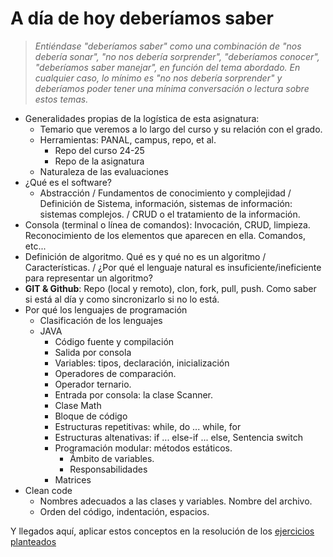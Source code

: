 # A día de hoy deberíamos saber

> *Entiéndase "deberíamos saber" como una combinación de "nos debería sonar", "no nos debería sorprender", "deberíamos conocer", "deberíamos saber manejar", en función del tema abordado. En cualquier caso, lo mínimo es "no nos debería sorprender" y deberíamos poder tener una mínima conversación o lectura sobre estos temas.*

- Generalidades propias de la logística de esta asignatura:
  - Temario que veremos a lo largo del curso y su relación con el grado.
  - Herramientas: PANAL, campus, repo, et al.
    - Repo del curso 24-25
    - Repo de la asignatura
  - Naturaleza de las evaluaciones
- ¿Qué es el software?
  - Abstracción / Fundamentos de conocimiento y complejidad / Definición de Sistema, información, sistemas de información: sistemas complejos. / CRUD o el tratamiento de la información.
- Consola (terminal o línea de comandos): Invocación, CRUD, limpieza. Reconocimiento de los elementos que aparecen en ella. Comandos, etc...
- Definición de algoritmo. Qué es y qué no es un algoritmo / Características. / ¿Por qué el lenguaje natural es insuficiente/ineficiente para representar un algoritmo?
- **GIT & Github**: Repo (local y remoto), clon, fork, pull, push. Como saber si está al día y como sincronizarlo si no lo está.
- Por qué los lenguajes de programación
  - Clasificación de los lenguajes
  - JAVA
    - Código fuente y compilación
    - Salida por consola
    - Variables: tipos, declaración, inicialización
    - Operadores de comparación.
    - Operador ternario.
    - Entrada por consola: la clase Scanner.
    - Clase Math
    - Bloque de código
    - Estructuras repetitivas: while, do ... while, for
    - Estructuras altenativas: if ... else-if ... else, Sentencia switch
    - Programación modular: métodos estáticos.
      - Ámbito de variables.
      - Responsabilidades
    - Matrices
- Clean code
  - Nombres adecuados a las clases y variables. Nombre del archivo.
  - Orden del código, indentación, espacios.

Y llegados aquí, aplicar estos conceptos en la resolución de los [ejercicios planteados](/temario/ejercicios/README.md)
